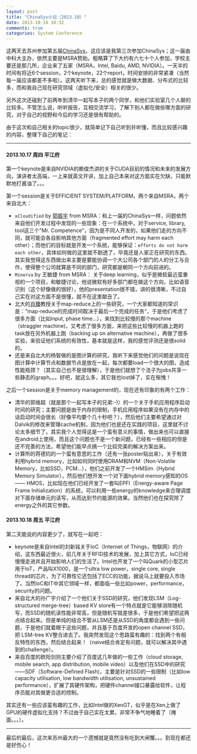 ```yaml
---
layout: post
title: "ChinaSys小记（2013.10）"
date: 2013-10-18 10:32
comments: true
categories: System Conference
---
```


这两天去苏州参加第五届[ChinaSys](http://www.chinasys.org/)，这应该是我第三次参加ChinaSys；这一届由中科大主办，依然主要是MSRA赞助。粗略算了下大约有六七十个人参加，学校主要还是那几所，企业来了五家（MSRA，Intel, Baidu, AMD, NVIDIA）。一天半的时间有将近6个session，2个keynote，22个report，时间安排的非常紧凑（当然每一届应该都差不多啦）。这两天听下来，总的感觉就是做大数据、分布式的比较多，而和我自己现在研究领域（虚拟化/安全）相关的很少。

另外这次还碰到了前两年到清华一起写本子的两个同学，和他们实验室几个人聊的比较多。不管怎么说，听听报告，互相交流学习，了解下别人都在做些哪方面的研究，对于自己的视野和今后的学习还是很有帮助的。

由于这次和自己相关的topic很少，就简单记下自己听到并听懂，而且比较感兴趣的内容，整理下自己的笔记：

<!-- more -->

------

#### 2013.10.17 周四 平江府

第一个keynote是来自NVIDIA的赖俊杰讲的关于CUDA目前的情况和未来的发展方向，演讲者太高端，一上来就英文开讲，加上自己本来对这方面实在欠缺，只能默默地打酱油了。。。

第一个session是关于EFFICIENT SYSTEM/PLATFORM，两个来自MSRA，两个来自北大：

* `xCloudified` by [郭振宇](http://research.microsoft.com/en-us/people/zhenyug/) from MSRA：和上一届的ChinaSys一样，问题依然来自他们开发过程中发现的一些现象：在一个系统中，对于service, library, tool这三个"Mr. Competence"，因为是不同人开发的，如果他们走的方向不同，就可能会各自影响其他方面（fragmented effort may harm each other）；而他们的目标就是开发一个系统，能够保证：`efforts do not harm each other`，具体如何做的这里就不剧透了，毕竟还是人家正在研究的东西。其实我觉得这东西做出来主要是要能协调一个大公司各个部门的人的分工与合作，使得整个公司就算是不同的部门，研究都是朝同一个方向前进的。
* `Minerva` by 王敏捷 from MSRA： 关于deep learning，似乎是微软最近蛮重视的一个项目，和敏捷讨论，他说微软有好多部门都在做这个方向，比如语音识别（这个好像做的很好），他的presentation很不错，讲的很清晰，不过自己实在对这方面不是很懂，就不在这里献丑了。
* 北大的[肖臻](http://zhenxiao.com/)教授关于map-reduce上的一些研究，一个大家都知道的常识是：”map-reduce的完成时间取决于最后一个完成的任务“，于是他们考虑了很多方面（比如input, phase time...），来找到比较慢的那个machine（straggler machine)，又考虑了很多方面，来把这些比较慢的机器上跑的task放在另外机器上跑（backing up on alternative machine），再做了很多实验，来验证他们系统的有效性，基本就是这样，我的感觉评测还是很solid的。
* 还是来自北大的杨智做的是图计算的研究，我听下来感觉他们的问题是说现在图计算中计算节点和数据节点是放在一起，每次都要load一个很大的图，造成性能瓶颈？（其实自己也不是很理解），于是他们就想了个法子为jobs共享一些静态的graph。。。好吧，就这么多，其它我也lost掉了，实在惭愧！

之后一个session是关于memory management的，现在还有印象的有两个工作：

* 清华的郭维超（就是那个一起写本子的兄弟:-)）的一个关于手机应用程序启动时间的研究；主要问题是由于内存的限制，手机应用程序如果没有在内存中的话启动时间会很长（好像平均要个几十秒吧？），然后他们主要希望通过对Dalvik的修改来管理cache机制，因为他们也是还在实践的项目，这里就不讨论太多细节了。其实我个人觉得这是一个蛮有意义的事情，做出来也可以直接在android上使用，而且这个问题也不是一个新问题，已经有一些相应的但是还不完善的方法，希望他们能早点搞一个比较完美的解决方案出来。
* 计算所的蒋德钧的一个蛮有意思的工作（还有一张poster贴出来），关于有效利用hybrid memory，比如如何同时使用DRAM和NVM（Non-Volatile Memory，比如SSD，PCM...），他们之前开发了一个HMSim（Hybrid Memory Simulator），然后他们想开发一个对下面hybrid memory感知的OS —— HMOS，比如现在他们已经开发了一套叫EPFI（Energy-aware Page Frame Initialization）的系统，可以利用一些energy的knowledge来合理调度对下面存储单元的读写，从而达到节约能源的效果。当然他们也在探究除了energy之外的其它参数。

#### 2013.10.18 周五 平江府

第二天能说的内容更少了，就写在一起吧：

* keynote是来自Intel的刘新铭关于IoC（Internet of Things，物联网）的介绍，这东西最近很火，前几年关于RFID技术的发展，加上其它方式，IoC已经慢慢走进并且开始影响人们的生活了。Intel也开发了一个叫Quark的小型芯片用于IoT，产品叫X1000，是一个ultra low power，single core, single thread的芯片，为了可靠性它还包括了ECC的功能，据说马上就要投入市场了。当然IoC和IT中其它领域一样，都面临一些比如power，performance，security的问题。
* 来自北大的孙广宇介绍了一个他们关于SSD的研究，他们发现LSM（Log-structured merge-tree）based KV store有一个特点就是它能够消除随机写，而SSD的随机读性能非常高，但是随机写就差很多，于是他们希望把这两点结合起来。但是单纯的结合不管从LSM还是从SSD的角度都会遇到一些问题，于是他们就着眼于这些问题，并且基于百度开发的open channel SSD，把 LSM-tree KV整合进去了。我突然发现这个思路蛮有趣的：找到两个有相反特性的东西，然后结合起来！（naive结合肯定有问题，就可以解决其中遇到的challenge）。
* 来自百度的欧阳剑则主要介绍了百度这几年做的一些工作（cloud storage, mobile search, app distribution, mobile video）以及他们在SSD中的研究——SDF（Software-Defined Flash)，主要是针对SSD的一些限制（比如low capacity utilisation, low bandwidth utilisation, unsustained performance），扩展了其硬件架构，把硬件channel接口暴露给软件，让程序员能对其做更合适的控制。

其实还有一些应该蛮有趣的工作，比如Intel做的XenGT，似乎是在Xen上做了GPU的硬件虚拟化支持？不过由于自己实在太累，非常不争气地睡着了（掩面。。。）。

------

最后的最后，这次来苏州最大的一个遗憾就是竟然没有吃到大闸蟹。。。到现在都还是好伤心！
